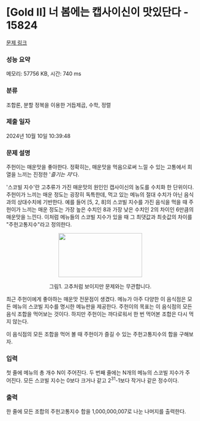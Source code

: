 # [Gold II] 너 봄에는 캡사이신이 맛있단다 - 15824 

[문제 링크](https://www.acmicpc.net/problem/15824) 

### 성능 요약

메모리: 57756 KB, 시간: 740 ms

### 분류

조합론, 분할 정복을 이용한 거듭제곱, 수학, 정렬

### 제출 일자

2024년 10월 10일 10:39:48

### 문제 설명

<p>주헌이는 매운맛을 좋아한다. 정확히는, 매운맛을 먹음으로써 느낄 수 있는 고통에서 희열을 느끼는 진정한 '<em>즐기는 자</em>'다.</p>

<p>'스코빌 지수'란 고추류가 가진 매운맛의 원인인 캡사이신의 농도를 수치화 한 단위이다. 주헌이가 느끼는 매운 정도는 굉장히 독특한데, 먹고 있는 메뉴의 절대 수치가 아닌 음식과의 상대수치에 기반한다. 예를 들어 [5, 2, 8]의 스코빌 지수를 가진 음식을 먹을 때 주헌이가 느끼는 매운 정도는 가장 높은 수치인 8과 가장 낮은 수치인 2의 차이인 6만큼의 매운맛을 느낀다. 이처럼 메뉴들의 스코빌 지수가 있을 때 그 최댓값과 최솟값의 차이를 "주헌고통지수"라고 정의한다.</p>

<p style="text-align: center;"><img alt="" src="https://onlinejudgeimages.s3-ap-northeast-1.amazonaws.com/problem/15824/1.png" style="width: 224px; height: 118px;"></p>

<p style="text-align: center;">그림1. 고추처럼 보이지만 문제와는 무관합니다. </p>

<p>최근 주헌이에게 좋아하는 매운맛 전문점이 생겼다. 메뉴가 아주 다양한 이 음식점은 모든 메뉴의 스코빌 지수를 명시한 메뉴판을 제공한다. 주헌이의 목표는 이 음식점의 모든 음식 조합을 먹어보는 것이다. 하지만 주헌이는 까다로워서 한 번 먹어본 조합은 다시 먹지 않는다.</p>

<p>이 음식점의 모든 조합을 먹어 볼 때 주헌이가 즐길 수 있는 주헌고통지수의 합을 구해보자.</p>

### 입력 

 <p>첫 줄에 메뉴의 총 개수 N이 주어진다. 두 번째 줄에는 N개의 메뉴의 스코빌 지수가 주어진다. 모든 스코빌 지수는 0보다 크거나 같고 2<sup>31</sup>-1보다 작거나 같은 정수이다.</p>

### 출력 

 <p>한 줄에 모든 조합의 주헌고통지수 합을 1,000,000,007로 나눈 나머지를 출력한다.</p>

